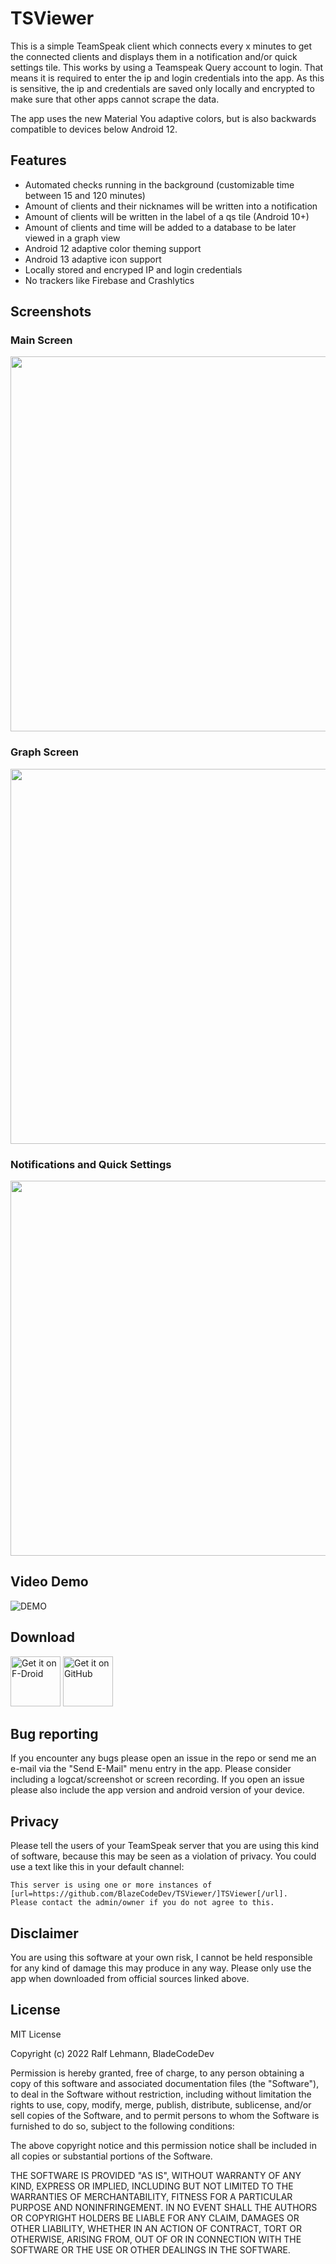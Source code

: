 # TSViewer
This is a simple TeamSpeak client which connects every x minutes to get the connected clients and displays them in a notification and/or quick settings tile. This works by using a Teamspeak Query account to login. That means it is required to enter the ip and login credentials into the app. As this is sensitive, the ip and credentials are saved only locally and encrypted to make sure that other apps cannot scrape the data.

The app uses the new Material You adaptive colors, but is also backwards compatible to devices below Android 12.

## Features
- Automated checks running in the background (customizable time between 15 and 120 minutes)
- Amount of clients and their nicknames will be written into a notification
- Amount of clients will be written in the label of a qs tile (Android 10+)
- Amount of clients and time will be added to a database to be later viewed in a graph view
- Android 12 adaptive color theming support
- Android 13 adaptive icon support
- Locally stored and encryped IP and login credentials
- No trackers like Firebase and Crashlytics

## Screenshots
### Main Screen
<img height=600 src="https://user-images.githubusercontent.com/60486125/170534753-be64c25a-5ea6-453f-8b09-db455c88013d.png" />

### Graph Screen
<img height=600 src="https://user-images.githubusercontent.com/60486125/170534804-e2a0bb1d-3787-493f-b539-cd9d09d17a4c.png" />

### Notifications and Quick Settings
<img height=600 src="https://user-images.githubusercontent.com/60486125/170534768-bfe1b828-80e7-49b8-af82-52d9eaddfcd7.png" />

## Video Demo
![DEMO](https://user-images.githubusercontent.com/60486125/148692387-03ac0eac-58e2-417e-ba43-cac4bc41f90a.gif)

## Download
[<img height=80 alt="Get it on F-Droid" src="https://user-images.githubusercontent.com/60486125/154999401-f69b1a74-dd6d-44e6-b729-e49f6b00ec4c.png" />](https://f-droid.org/en/packages/com.blazecode.tsviewer/)
[<img height=80 alt="Get it on GitHub" src="https://user-images.githubusercontent.com/60486125/154999292-534a685f-5fbf-49cd-8c47-6c0475ab2aaf.png" />](https://github.com/BlazeCodeDev/TSViewer/releases)

## Bug reporting
If you encounter any bugs please open an issue in the repo or send me an e-mail via the "Send E-Mail" menu entry in the app. Please consider including a logcat/screenshot or screen recording. If you open an issue please also include the app version and android version of your device.

## Privacy
Please tell the users of your TeamSpeak server that you are using this kind of software, because this may be seen as a violation of privacy. You could use a text like this in your default channel: 
```
This server is using one or more instances of [url=https://github.com/BlazeCodeDev/TSViewer/]TSViewer[/url]. 
Please contact the admin/owner if you do not agree to this.
```

## Disclaimer
You are using this software at your own risk, I cannot be held responsible for any kind of damage this may produce in any way. Please only use the app when downloaded from official sources linked above.

## License
MIT License

Copyright (c) 2022 Ralf Lehmann, BladeCodeDev

Permission is hereby granted, free of charge, to any person obtaining a copy of this software and associated documentation files (the "Software"), to deal in the Software without restriction, including without limitation the rights to use, copy, modify, merge, publish, distribute, sublicense, and/or sell copies of the Software, and to permit persons to whom the Software is furnished to do so, subject to the following conditions:

The above copyright notice and this permission notice shall be included in all copies or substantial portions of the Software.

THE SOFTWARE IS PROVIDED "AS IS", WITHOUT WARRANTY OF ANY KIND, EXPRESS OR IMPLIED, INCLUDING BUT NOT LIMITED TO THE WARRANTIES OF MERCHANTABILITY, FITNESS FOR A PARTICULAR PURPOSE AND NONINFRINGEMENT. IN NO EVENT SHALL THE AUTHORS OR COPYRIGHT HOLDERS BE LIABLE FOR ANY CLAIM, DAMAGES OR OTHER LIABILITY, WHETHER IN AN ACTION OF CONTRACT, TORT OR OTHERWISE, ARISING FROM, OUT OF OR IN CONNECTION WITH THE SOFTWARE OR THE USE OR OTHER DEALINGS IN THE SOFTWARE.



